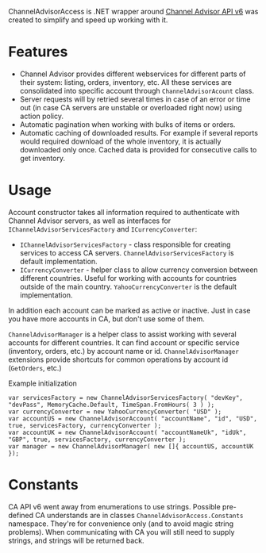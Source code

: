 ChannelAdvisorAccess is .NET wrapper around [Channel Advisor API v6](http://developer.channeladvisor.com/display/cadn/ChannelAdvisor+Developer+Network) was created to simplify and speed up working with it.

Features
========
* Channel Advisor provides different webservices for different parts of their system: listing, orders, inventory, etc. All these services are consolidated into specific account through `ChannelAdvisorAcount` class. 
* Server requests will by retried several times in case of an error or time out (in case CA servers are unstable or overloaded right now) using action policy.
* Automatic pagination when working with bulks of items or orders.
* Automatic caching of downloaded results. For example if several reports would required download of the whole inventory, it is actually downloaded only once. Cached data is provided for consecutive calls to get inventory.

Usage
=====
Account constructor takes all information required to authenticate with Channel Advisor servers, as well as interfaces for `IChannelAdvisorServicesFactory` and `ICurrencyConverter`:
* `IChannelAdvisorServicesFactory` - class responsible for creating services to access CA servers. `ChannelAdvisorServicesFactory` is default implementation.
* `ICurrencyConverter` - helper class to allow currency conversion between different countries. Useful for working with accounts for countries outside of the main country. `YahooCurrencyConverter` is the default implementation.

In addition each account can be marked as active or inactive. Just in case you have more accounts in CA, but don't use some of them.

`ChannelAdvisorManager` is a helper class to assist working with several accounts for different countries. It can find account or specific service (inventory, orders, etc.) by account name or id. `ChannelAdvisorManager` extensions provide shortcuts for common operations by account id (`GetOrders`, etc.)

Example initialization

	var servicesFactory = new ChannelAdvisorServicesFactory( "devKey", "devPass", MemoryCache.Default, TimeSpan.FromHours( 3 ) );
	var currencyConverter = new YahooCurrencyConverter( "USD" );
	var accountUS = new ChannelAdvisorAccount( "accountName", "id", "USD", true, servicesFactory, currencyConverter );
	var accountUK = new ChannelAdvisorAccount( "accountNameUk", "idUk", "GBP", true, servicesFactory, currencyConverter );
	var manager = new ChannelAdvisorManager( new []{ accountUS, accountUK });

Constants
======
CA API v6 went away from enumerations to use strings. Possible pre-defined CA understands are in classes `ChannelAdvisorAccess.Constants` namespace. They're for convenience only (and to avoid magic string problems). When communicating with CA you will still need to supply strings, and strings will be returned back.